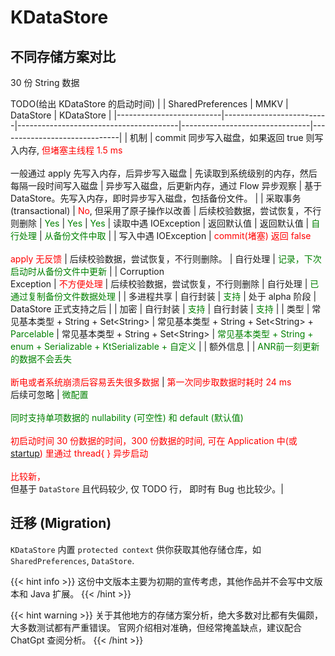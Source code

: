 # KDataStore

## 不同存储方案对比
30 份 String 数据 

TODO(给出 KDataStore 的启动时间)
|                          | SharedPreferences        | MMKV                                   | DataStore                      | KDataStore                   | 
|--------------------------|--------------------------|----------------------------------------|--------------------------------|------------------------------|
| 机制                       | commit 同步写入磁盘，如果返回 true 则写入内存, <font color="red">但堵塞主线程 1.5 ms</font> <br/><br/> 一般通过 apply 先写入内存，后异步写入磁盘 | 先读取到系统级别的内存，然后每隔一段时间写入磁盘 | 异步写入磁盘，后更新内存，通过 Flow 异步观察      | 基于 DataStore。先写入内存，即时异步写入磁盘，包括备份文件。 |
| 采取事务(transactional) | <font color="red">No</font>, 但采用了原子操作以改善 | 后续校验数据，尝试恢复，不行则删除 | <font color="green">Yes</font> | <font color="green">Yes</font> | <font color="green">Yes</font>
| 读取中遇 IOException         | 返回默认值                  | 返回默认值                                         | <font color="green"> 自行处理 </font>                           | <font color="green">从备份文件中取</font>                             |
| 写入中遇 IOException         | <font color="red">commit(堵塞) 返回 false</br></br>apply 无反馈</font> | 后续校验数据，尝试恢复，不行则删除。              | 自行处理                           | <font color="green">记录，下次启动时从备份文件中更新</font>          | 
| Corruption<br/>Exception | <font color="red">不方便处理</font>                                                                               | 后续校验数据，尝试恢复，不行则删除                       | 自行处理                       | <font color="green">已通过复制备份文件数据处理</font>                    |
| 多进程共享                    |  自行封装                                                                              | <font color="green">支持</font>                    | 处于 alpha 阶段                    | DataStore 正式支持之后                    |
| 加密                       | 自行封装                                                                            | <font color="green">支持</font>                                     | 自行封装                           | <font color="green">支持</font> |
| 类型 | 常见基本类型 + String + Set&lt;String&gt;  | 常见基本类型 + String + Set&lt;String&gt; + <font color="green">Parcelable</font> | 常见基本类型 + String + Set&lt;String&gt; | <font color="green">常见基本类型 + String + enum + Serializable + KtSerializable + 自定义</font> | 
| 额外信息                      |                                                                               |      <font color="green">ANR前一刻更新的数据不会丢失</font> </br></br> <font color="red">断电或者系统崩溃后容易丢失很多数据</font>                                |      <font color="red"> 第一次同步取数据时耗时 24 ms</font> </br>后续可忽略                         | <font color="green"> 微配置 </font> <br/><br/> <font color="green"> 同时支持单项数据的 nullability (可空性) 和 default (默认值) </font> <br/><br/> <font color="red">初启动时间 30 份数据的时间，300 份数据的时间, 可在 Application 中(或[startup](https://developer.android.com/topic/libraries/app-startup)) 里通过 thread{ } 异步启动 </font> </br></br> <font color="red">比较新，</font> </br> 但基于 `DataStore` 且代码较少, 仅 TODO 行， 即时有 Bug 也比较少。|


## 迁移 (Migration)
`KDataStore` 内置 `protected context` 供你获取其他存储仓库，如 `SharedPreferences`, `DataStore`.

{{< hint info >}}
这份中文版本主要为初期的宣传考虑，其他作品并不会写中文版本和 Java 扩展。
{{< /hint >}}

{{< hint warning >}}
关于其他地方的存储方案分析，绝大多数对比都有失偏颇，大多数测试都有严重错误。
官网介绍相对准确，但经常掩盖缺点，建议配合 ChatGpt 查阅分析。
{{< /hint >}}